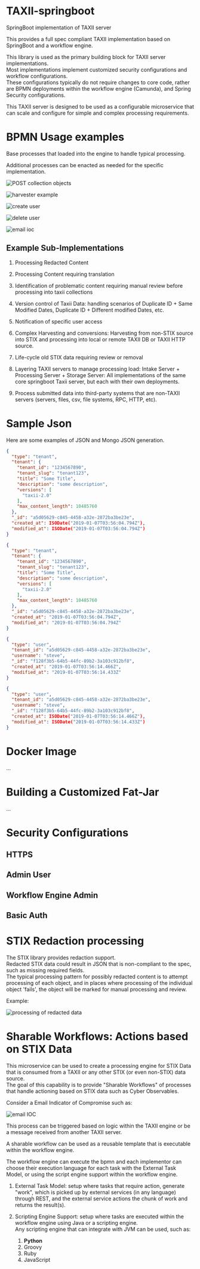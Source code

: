 # TAXII-springboot
SpringBoot implementation of TAXII server

This provides a full spec compliant TAXII implementation based on SpringBoot and a workflow engine.

This library is used as the primary building block for TAXII server implementations.  
Most implementations implement customized security configurations and workflow configurations.  
These configurations typically do not require changes to core code, rather are BPMN deployments within the workflow 
engine (Camunda), and Spring Security configurations.

This TAXII server is designed to be used as a configurable microservice that can scale and configure for simple and complex processing requirements.

# BPMN Usage examples

Base processes that loaded into the engine to handle typical processing.

Additional processes can be enacted as needed for the specific implementation.

![POST collection objects](./docs/bpmn/add_collection_objects.png)

![harvester example](./docs/bpmn/harvester_example.bpmn)

![create user](./docs/bpmn/create_user.png)

![delete user](./docs/bpmn/delete_user.png)

![email ioc](./docs/bpmn/event_process_email_ioc.png)


## Example Sub-Implementations

1. Processing Redacted Content

1. Processing Content requiring translation

1. Identification of problematic content requiring manual review before processing into taxii collections

1. Version control of Taxii Data: handling scenarios of Duplicate ID + Same Modified Dates, Duplicate ID + Different modified Dates, etc.

1. Notification of specific user access

1. Complex Harvesting and conversions: Harvesting from non-STIX source into STIX and processing into local or remote TAXII DB or TAXII HTTP source.

1. Life-cycle old STIX data requiring review or removal

1. Layering TAXII servers to manage processing load: Intake Server + Processing Server + Storage Server: All implementations of the same core springboot Taxii server, but each with their own deployments.

1. Process submitted data into third-party systems that are non-TAXII servers (servers, files, csv, file systems, RPC, HTTP, etc).


# Sample Json

Here are some examples of JSON and Mongo JSON generation.

```json
{
  "type": "tenant",
  "tenant": {
    "tenant_id": "1234567890",
    "tenant_slug": "tenant123",
    "title": "Some Title",
    "description": "some description",
    "versions": [
      "taxii-2.0"
    ],
    "max_content_length": 10485760
  },
  "_id": "a5d05629-c845-4458-a32e-2872ba3be23e",
  "created_at": ISODate("2019-01-07T03:56:04.794Z"),
  "modified_at": ISODate("2019-01-07T03:56:04.794Z")
}
```

```json
{
  "type": "tenant",
  "tenant": {
    "tenant_id": "1234567890",
    "tenant_slug": "tenant123",
    "title": "Some Title",
    "description": "some description",
    "versions": [
      "taxii-2.0"
    ],
    "max_content_length": 10485760
  },
  "_id": "a5d05629-c845-4458-a32e-2872ba3be23e",
  "created_at": "2019-01-07T03:56:04.794Z",
  "modified_at": "2019-01-07T03:56:04.794Z"
}
```

```json
{
  "type": "user",
  "tenant_id": "a5d05629-c845-4458-a32e-2872ba3be23e",
  "username": "steve",
  "_id": "f128f3b5-64b5-44fc-89b2-3a103c912bf8",
  "created_at": "2019-01-07T03:56:14.466Z",
  "modified_at": "2019-01-07T03:56:14.433Z"
}
```

```json
{
  "type": "user",
  "tenant_id": "a5d05629-c845-4458-a32e-2872ba3be23e",
  "username": "steve",
  "_id": "f128f3b5-64b5-44fc-89b2-3a103c912bf8",
  "created_at": ISODate("2019-01-07T03:56:14.466Z"),
  "modified_at": ISODate("2019-01-07T03:56:14.433Z")
}
```


# Docker Image

...


# Building a Customized Fat-Jar

...

# Security Configurations

## HTTPS

## Admin User

## Workflow Engine Admin

## Basic Auth


# STIX Redaction processing

The STIX library provides redaction support.  
Redacted STIX data could result in JSON that is non-compliant to the spec, such as missing required fields.  
The typical processing pattern for possibly redacted content is to attempt processing of each object, and in places 
where processing of the individual object 'fails', the object will be marked for manual processing and review.

Example:

![processing of redacted data](./docs/bpmn/add_collection_objects.png)

# Sharable Workflows: Actions based on STIX Data

This microservice can be used to create a processing engine for STIX Data that is consumed from a TAXII or any other STIX (or even non-STIX) data source.  
The goal of this capability is to provide "Sharable Workflows" of processes that handle actioning based on STIX data such as Cyber Observables.

Consider a Email Indicator of Compromise such as:

![email IOC](./docs/bpmn/event_process_email_ioc.png)

This process can be triggered based on logic within the TAXII engine or be a message received from another TAXII server.  

A sharable workflow can be used as a reusable template that is executable within the workflow engine.

The workflow engine can execute the bpmn and each implementor can choose their execution language for each task with the 
External Task Model, or using the script engine support within the workflow engine.

1. External Task Model: setup where tasks that require action, generate "work", which is picked up by external services 
(in any language) through REST, and the external service actions the chunk of work and returns the result(s).

1. Scripting Engine Support: setup where tasks are executed within the workflow engine using Java or a scripting engine.  
Any scripting engine that can integrate with JVM can be used, such as:
   1. <strong>Python</strong>
   1. Groovy
   1. Ruby
   1. JavaScript
